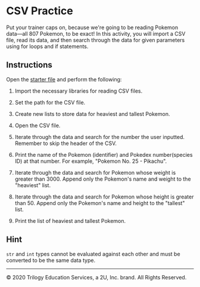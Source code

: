 # CSV Practice

Put your trainer caps on, because we're going to be reading Pokemon data––all 807 Pokemon, to be exact! In this activity, you will import a CSV file, read its data, and then search through the data for given parameters using for loops and if statements.

## Instructions

Open the [starter file](Unsolved/csv-01.py) and perform the following:

1. Import the necessary libraries for reading CSV files.

2. Set the path for the CSV file.

3. Create new lists to store data for heaviest and tallest Pokemon.

4. Open the CSV file.

5. Iterate through the data and search for the number the user inputted. Remember to skip the header of the CSV.

6. Print the name of the Pokemon (identifier) and Pokedex number(species ID) at that number. For example, "Pokemon No. 25 - Pikachu".

7. Iterate through the data and search for Pokemon whose weight is greater than 3000. Append only the Pokemon's name and weight to the "heaviest" list.

8. Iterate through the data and search for Pokemon whose height is greater than 50. Append only the Pokemon's name and height to the "tallest" list.

9. Print the list of heaviest and tallest Pokemon.


## Hint

`str` and `int` types cannot be evaluated against each other and must be converted to be the same data type.

---

© 2020 Trilogy Education Services, a 2U, Inc. brand. All Rights Reserved.
